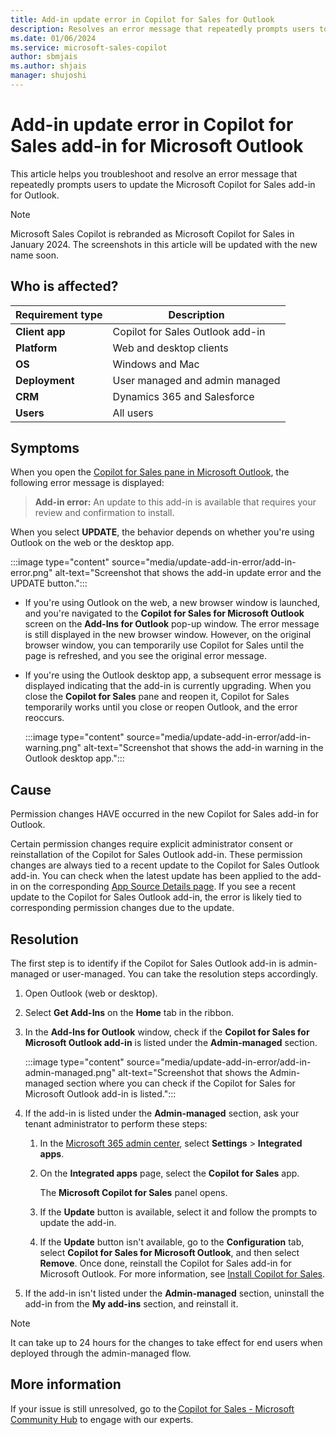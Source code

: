 ```yaml
---
title: Add-in update error in Copilot for Sales for Outlook
description: Resolves an error message that repeatedly prompts users to update Microsoft Copilot for Sales add-in for Microsoft Outlook.
ms.date: 01/06/2024
ms.service: microsoft-sales-copilot
author: sbmjais
ms.author: shjais
manager: shujoshi
---
```

# Add-in update error in Copilot for Sales add-in for Microsoft Outlook

This article helps you troubleshoot and resolve an error message that repeatedly prompts users to update the Microsoft Copilot for Sales add-in for Outlook.

> [!NOTE]
> Microsoft Sales Copilot is rebranded as Microsoft Copilot for Sales in January 2024. The screenshots in this article will be updated with the new name soon.

## Who is affected?

| Requirement type |Description  |
|---------|---------|
|**Client app**     |  Copilot for Sales Outlook add-in        |
|**Platform**     | Web and desktop clients         |
|**OS**     | Windows and Mac         |
|**Deployment**     | User managed and admin managed       |
|**CRM**     | Dynamics 365 and Salesforce        |
|**Users**     | All users   |

## Symptoms

When you open the [Copilot for Sales pane in Microsoft Outlook](/microsoft-sales-copilot/use-sales-copilot-outlook#open-sales-copilot), the following error message is displayed:

> **Add-in error:** An update to this add-in is available that requires your review and confirmation to install.

When you select **UPDATE**, the behavior depends on whether you're using Outlook on the web or the desktop app.

:::image type="content" source="media/update-add-in-error/add-in-error.png" alt-text="Screenshot that shows the add-in update error and the UPDATE button.":::

- If you're using Outlook on the web, a new browser window is launched, and you're navigated to the **Copilot for Sales for Microsoft Outlook** screen on the **Add-Ins for Outlook** pop-up window. The error message is still displayed in the new browser window. However, on the original browser window, you can temporarily use Copilot for Sales until the page is refreshed, and you see the original error message.

- If you're using the Outlook desktop app, a subsequent error message is displayed indicating that the add-in is currently upgrading. When you close the **Copilot for Sales** pane and reopen it, Copilot for Sales temporarily works until you close or reopen Outlook, and the error reoccurs.

  :::image type="content" source="media/update-add-in-error/add-in-warning.png" alt-text="Screenshot that shows the add-in warning in the Outlook desktop app.":::

## Cause

Permission changes HAVE occurred in the new Copilot for Sales add-in for Outlook.

Certain permission changes require explicit administrator consent or reinstallation of the Copilot for Sales Outlook add-in. These permission changes are always tied to a recent update to the Copilot for Sales Outlook add-in. You can check when the latest update has been applied to the add-in on the corresponding [App Source Details page](https://appsource.microsoft.com/en-US/product/office/WA200003979?tab=DetailsAndSupport). If you see a recent update to the Copilot for Sales Outlook add-in, the error is likely tied to corresponding permission changes due to the update.

## Resolution

The first step is to identify if the Copilot for Sales Outlook add-in is admin-managed or user-managed. You can take the resolution steps accordingly.

1. Open Outlook (web or desktop).

2. Select **Get Add-Ins** on the **Home** tab in the ribbon.

3. In the **Add-Ins for Outlook** window, check if the **Copilot for Sales for Microsoft Outlook add-in** is listed under the **Admin-managed** section.

    :::image type="content" source="media/update-add-in-error/add-in-admin-managed.png" alt-text="Screenshot that shows the Admin-managed section where you can check if the Copilot for Sales for Microsoft Outlook add-in is listed.":::

4. If the add-in is listed under the **Admin-managed** section, ask your tenant administrator to perform these steps:

    1. In the [Microsoft 365 admin center](https://admin.microsoft.com/), select **Settings** > **Integrated apps**.

    1. On the **Integrated apps** page, select the **Copilot for Sales** app.

        The **Microsoft Copilot for Sales** panel opens.

    1. If the **Update** button is available, select it and follow the prompts to update the add-in.

    1. If the **Update** button isn't available, go to the **Configuration** tab, select **Copilot for Sales for Microsoft Outlook**, and then select **Remove**. Once done, reinstall the Copilot for Sales add-in for Microsoft Outlook. For more information, see [Install Copilot for Sales](/microsoft-sales-copilot/install-viva-sales).

5. If the add-in isn't listed under the **Admin-managed** section, uninstall the add-in from the **My add-ins** section, and reinstall it.

> [!NOTE]
> It can take up to 24 hours for the changes to take effect for end users when deployed through the admin-managed flow.

## More information

If your issue is still unresolved, go to the [Copilot for Sales - Microsoft Community Hub](https://techcommunity.microsoft.com/t5/viva-sales/bd-p/VivaSales) to engage with our experts.

